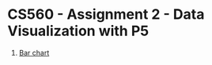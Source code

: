 # CS560 - Assignment 2 - Data Visualization with P5

1. [Bar chart](https://bl.ocks.org/tiktaktok/0966c7d1f1f5dce8936772479a89fa87)
